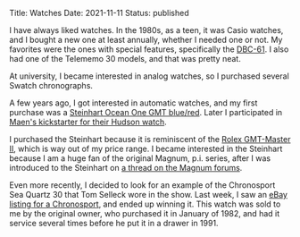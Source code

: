 Title: Watches
Date: 2021-11-11
Status: published

I have always liked watches.  In the 1980s, as a teen, it was Casio watches,
and I bought a new one at least annually, whether I needed one or not.
My favorites were the ones with special features, specifically the [DBC-61](https://www.watchuseek.com/threads/history-of-casio-dbc-dbx-and-dbm-data-bank-calculator-watches.5225262/).
I also had one of the Telememo 30 models, and that was pretty neat.

At university, I became interested in analog watches, so I purchased several Swatch chronographs.

A few years ago, I got interested in automatic watches, and my first purchase was a
[Steinhart Ocean One GMT blue/red](https://www.steinhartwatches.de/en/diver-watch/diver-watch-42mm/gmt-ocean-1-blue-red.html).  Later
I participated in [Maen's kickstarter for their Hudson watch](https://www.kickstarter.com/projects/maenwatches/vintage-inspired-dive-watch-with-eta-2824-2-swiss).

I purchased the Steinhart because it is reminiscent of the [Rolex GMT-Master II](https://www.rolex.com/watches/gmt-master-ii.html), which is way out of my price range.
I became interested in the Steinhart because I am a huge fan of the original Magnum, p.i. series, after I was introduced to the Steinhart on [a thread on the Magnum forums](http://magnum-mania.com/Forum/viewtopic.php?f=1&t=2053).

Even more recently, I decided to look for an example of the Chronosport Sea Quartz 30 that Tom Selleck wore in the show.  Last week, I saw an [eBay listing for a Chronosport](https://www.ebay.com/itm/114967072963),
and ended up winning it.  This watch was sold to me by the original owner, who purchased it in January of 1982, and had it service several times before he put it in a drawer in 1991.
